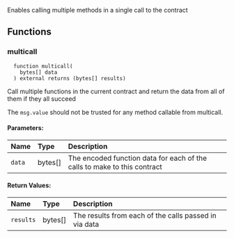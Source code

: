 Enables calling multiple methods in a single call to the contract


## Functions
### multicall
```solidity
  function multicall(
    bytes[] data
  ) external returns (bytes[] results)
```
Call multiple functions in the current contract and return the data from all of them if they all succeed

The `msg.value` should not be trusted for any method callable from multicall.

#### Parameters:
| Name | Type | Description                                                          |
| :--- | :--- | :------------------------------------------------------------------- |
|`data` | bytes[] | The encoded function data for each of the calls to make to this contract

#### Return Values:
| Name                           | Type          | Description                                                                  |
| :----------------------------- | :------------ | :--------------------------------------------------------------------------- |
|`results`| bytes[] | The results from each of the calls passed in via data

